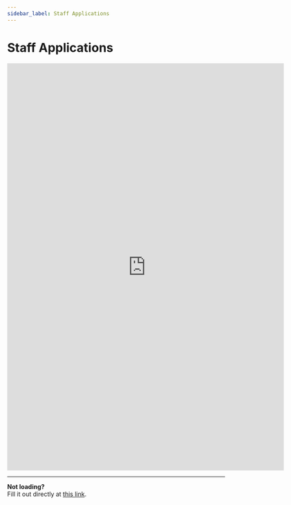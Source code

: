 ```yaml
---
sidebar_label: Staff Applications
---
```


# Staff Applications

<iframe src="https://docs.google.com/forms/d/e/1FAIpQLSfpir-npD-kYT_ErtHFWOG49mWEHWi6B8EbSOJLHUb_V1LjLA/viewform?embedded=true" width="640" height="943" frameborder="0" marginheight="0" marginwidth="0">Loading…</iframe>

---

**Not loading?**  
Fill it out directly at [this link](https://forms.gle/iVYdXJhk8zz8d9tt6).
